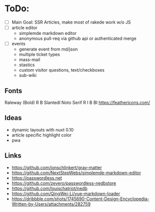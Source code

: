# ToDo:
- [ ] Main Goal: SSR Articles, make most of rakede work w/o JS
- [ ] article editor
  - simplemde markdown editor
  - anonymous pull-req via github api or authenticated merge
- [ ] events
  - generate event from md/json
  - multiple ticket types
  - mass-mail
  - stastics
  - custom visitor questions, text/checkboxes
  - sub-wiki

## Fonts

Raleway (Bold) R B SlantedI
Noto Serif R I B BI
https://feathericons.com/


## Ideas

- dynamic layouts with nuxt 0.10
- article specific highlight color
- pwa


## Links

- https://github.com/jonschlinkert/gray-matter
- https://github.com/NextStepWebs/simplemde-markdown-editor
- https://passwordless.net
- https://github.com/zevero/passwordless-nedbstore
- https://github.com/louischatriot/nedb
- https://github.com/QingWei-Li/vue-markdown-loader
- https://dribbble.com/shots/1745690-Content-Design-Encyclopedia-Written-by-Users/attachments/282759
